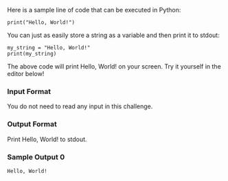 Here is a sample line of code that can be executed in Python:
```
print("Hello, World!")
```
You can just as easily store a string as a variable and then print it to stdout:
```
my_string = "Hello, World!"
print(my_string)
```
The above code will print Hello, World! on your screen. Try it yourself in the editor below!

### Input Format
You do not need to read any input in this challenge.

### Output Format
Print Hello, World! to stdout.

### Sample Output 0
```
Hello, World!
```
